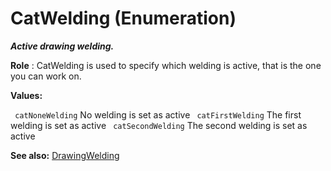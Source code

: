 # CatWelding (Enumeration)

**_Active drawing welding._**

**Role** : CatWelding is used to specify which welding is active, that is the one you can work on.

**Values:**

` catNoneWelding`      No welding is set as active
` catFirstWelding`      The first welding is set as active
` catSecondWelding`      The second welding is set as active

**See also:**      [DrawingWelding](../DraftingInterfaces/interface_DrawingWelding_41792.md)